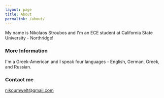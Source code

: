 ```yaml
---
layout: page
title: About
permalink: /about/
---
```


My name is Nikolaos Stroubos and I'm an ECE student at California State University - Northridge!

### More Information

I'm a Greek-American and I speak four languages - English, German, Greek, and Russian.

### Contact me

[nikoumwelt@gmail.com](mailto:nikoumwelt@gmail.com)